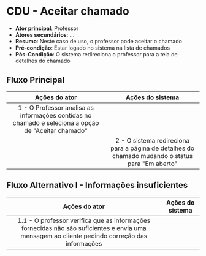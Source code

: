 # CDU - Aceitar chamado

- **Ator principal**: Professor
- **Atores secundários**: ...	 
- **Resumo**: Neste caso de uso, o professor pode aceitar o chamado
- **Pré-condição**: Estar logado no sistema na lista de chamados
- **Pós-Condição**: O sistema redireciona o professor para a tela de detalhes do chamado

## Fluxo Principal
| Ações do ator | Ações do sistema |
| :-----------------: | :-----------------: | 
| 1 - O Professor analisa as informações contidas no chamado e seleciona a opção de "Aceitar chamado" | |  
| | 2 - O sistema redireciona para a página de detalhes do chamado mudando o status para "Em aberto"| 

## Fluxo Alternativo I - Informações insuficientes
| Ações do ator | Ações do sistema |
| :-----------------: |:-----------------: | 
| 1.1 - O professor verifica que as informações fornecidas não são suficientes e envia uma mensagem ao cliente pedindo correção das informações| |  



